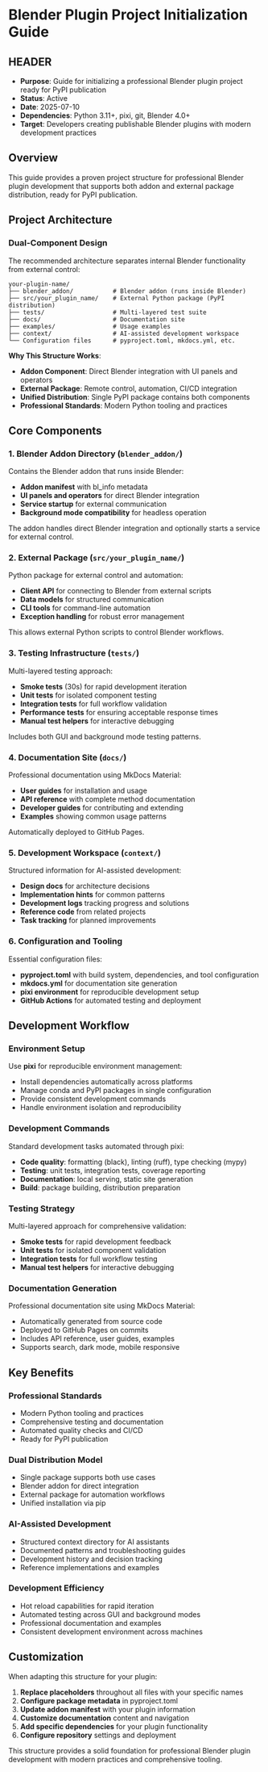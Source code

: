 # Blender Plugin Project Initialization Guide

## HEADER
- **Purpose**: Guide for initializing a professional Blender plugin project ready for PyPI publication
- **Status**: Active
- **Date**: 2025-07-10
- **Dependencies**: Python 3.11+, pixi, git, Blender 4.0+
- **Target**: Developers creating publishable Blender plugins with modern development practices

## Overview

This guide provides a proven project structure for professional Blender plugin development that supports both addon and external package distribution, ready for PyPI publication.

## Project Architecture

### Dual-Component Design

The recommended architecture separates internal Blender functionality from external control:

```
your-plugin-name/
├── blender_addon/           # Blender addon (runs inside Blender)
├── src/your_plugin_name/    # External Python package (PyPI distribution)
├── tests/                   # Multi-layered test suite
├── docs/                    # Documentation site
├── examples/                # Usage examples
├── context/                 # AI-assisted development workspace
└── Configuration files      # pyproject.toml, mkdocs.yml, etc.
```

**Why This Structure Works**:
- **Addon Component**: Direct Blender integration with UI panels and operators
- **External Package**: Remote control, automation, CI/CD integration  
- **Unified Distribution**: Single PyPI package contains both components
- **Professional Standards**: Modern Python tooling and practices

## Core Components

### 1. Blender Addon Directory (`blender_addon/`)

Contains the Blender addon that runs inside Blender:
- **Addon manifest** with bl_info metadata
- **UI panels and operators** for direct Blender integration
- **Service startup** for external communication
- **Background mode compatibility** for headless operation

The addon handles direct Blender integration and optionally starts a service for external control.

### 2. External Package (`src/your_plugin_name/`)

Python package for external control and automation:
- **Client API** for connecting to Blender from external scripts
- **Data models** for structured communication
- **CLI tools** for command-line automation
- **Exception handling** for robust error management

This allows external Python scripts to control Blender workflows.

### 3. Testing Infrastructure (`tests/`)

Multi-layered testing approach:
- **Smoke tests** (30s) for rapid development iteration
- **Unit tests** for isolated component testing
- **Integration tests** for full workflow validation
- **Performance tests** for ensuring acceptable response times
- **Manual test helpers** for interactive debugging

Includes both GUI and background mode testing patterns.

### 4. Documentation Site (`docs/`)

Professional documentation using MkDocs Material:
- **User guides** for installation and usage
- **API reference** with complete method documentation
- **Developer guides** for contributing and extending
- **Examples** showing common usage patterns

Automatically deployed to GitHub Pages.

### 5. Development Workspace (`context/`)

Structured information for AI-assisted development:
- **Design docs** for architecture decisions
- **Implementation hints** for common patterns
- **Development logs** tracking progress and solutions
- **Reference code** from related projects
- **Task tracking** for planned improvements

### 6. Configuration and Tooling

Essential configuration files:
- **pyproject.toml** with build system, dependencies, and tool configuration
- **mkdocs.yml** for documentation site generation
- **pixi environment** for reproducible development setup
- **GitHub Actions** for automated testing and deployment

## Development Workflow

### Environment Setup

Use **pixi** for reproducible environment management:
- Install dependencies automatically across platforms
- Manage conda and PyPI packages in single configuration
- Provide consistent development commands
- Handle environment isolation and reproducibility

### Development Commands

Standard development tasks automated through pixi:
- **Code quality**: formatting (black), linting (ruff), type checking (mypy)
- **Testing**: unit tests, integration tests, coverage reporting
- **Documentation**: local serving, static site generation
- **Build**: package building, distribution preparation

### Testing Strategy

Multi-layered approach for comprehensive validation:
- **Smoke tests** for rapid development feedback
- **Unit tests** for isolated component validation
- **Integration tests** for full workflow testing
- **Manual test helpers** for interactive debugging

### Documentation Generation

Professional documentation site using MkDocs Material:
- Automatically generated from source code
- Deployed to GitHub Pages on commits
- Includes API reference, user guides, examples
- Supports search, dark mode, mobile responsive

## Key Benefits

### Professional Standards
- Modern Python tooling and practices
- Comprehensive testing and documentation
- Automated quality checks and CI/CD
- Ready for PyPI publication

### Dual Distribution Model
- Single package supports both use cases
- Blender addon for direct integration
- External package for automation workflows
- Unified installation via pip

### AI-Assisted Development
- Structured context directory for AI assistants
- Documented patterns and troubleshooting guides
- Development history and decision tracking
- Reference implementations and examples

### Development Efficiency
- Hot reload capabilities for rapid iteration
- Automated testing across GUI and background modes
- Professional documentation and examples
- Consistent development environment across machines

## Customization

When adapting this structure for your plugin:

1. **Replace placeholders** throughout all files with your specific names
2. **Configure package metadata** in pyproject.toml
3. **Update addon manifest** with your plugin information
4. **Customize documentation** content and navigation
5. **Add specific dependencies** for your plugin functionality
6. **Configure repository** settings and deployment

This structure provides a solid foundation for professional Blender plugin development with modern practices and comprehensive tooling.